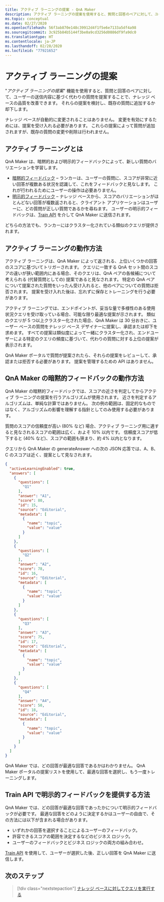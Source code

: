 ```yaml
---
title: アクティブ ラーニングの提案 - QnA Maker
description: アクティブ ラーニングの提案を使用すると、質問と回答のペアに対して、ユーザーの送信内容に基づく代わりの質問を提案することで、ナレッジ ベースの品質を改善できます。
ms.topic: conceptual
ms.date: 02/27/2020
ms.openlocfilehash: 56f3ab870e148c39912d4f1f5e6e7133a5df4a98
ms.sourcegitcommit: 3c925b84b5144f3be0a9cd3256d0886df9fa9dc0
ms.translationtype: HT
ms.contentlocale: ja-JP
ms.lasthandoff: 02/28/2020
ms.locfileid: "77921652"
---
```

# <a name="active-learning-suggestions"></a>アクティブ ラーニングの提案

"_アクティブ ラーニングの提案_" 機能を使用すると、質問と回答のペアに対して、ユーザーの送信内容に基づく代わりの質問を提案することで、ナレッジ ベースの品質を改善できます。 それらの提案を検討し、既存の質問に追加するか却下します。

ナレッジ ベースが自動的に変更されることはありません。 変更を有効にするためには、提案を受け入れる必要があります。 これらの提案によって質問が追加されますが、既存の質問の変更や削除は行われません。

## <a name="what-is-active-learning"></a>アクティブ ラーニングとは

QnA Maker は、暗黙的および明示的フィードバックによって、新しい質問のバリエーションを学習します。

* [暗黙的フィードバック](#how-qna-makers-implicit-feedback-works) – ランカーは、ユーザーの質問に、スコアが非常に近い回答が複数ある状況を認識して、これをフィードバックと見なします。 これが行われるためにユーザーの操作は必要ありません。
* [明示的フィードバック](#how-you-give-explicit-feedback-with-the-train-api) – ナレッジ ベースから、スコアのバリエーションがほとんどない回答が複数返されると、クライアント アプリケーションはユーザーに、どの質問が正しい質問であるかを尋ねます。 ユーザーの明示的フィードバックは、[Train API](../How-to/improve-knowledge-base.md#train-api) を介して QnA Maker に送信されます。

どちらの方法でも、ランカーにはクラスター化されている類似のクエリが提供されます。

## <a name="how-active-learning-works"></a>アクティブ ラーニングの動作方法

アクティブ ラーニングは、QnA Maker によって返される、上位いくつかの回答のスコアに基づいてトリガーされます。 クエリに一致する QnA セット間のスコアの違いが狭い範囲内にある場合、そのクエリは、QnA ペアの各候補について考えられる (代替質問としての) 提案であると見なされます。 特定の QnA ペアについて提案された質問をいったん受け入れると、他のペアについての質問は拒否されます。 提案を受け入れた後は、忘れずに保存とトレーニングを行う必要があります。

アクティブ ラーニングでは、エンドポイントが、妥当な量で多様性のある使用状況クエリを受け取っている場合、可能な限り最適な提案が示されます。 類似のクエリが 5 つ以上クラスター化された場合、QnA Maker は 30 分おきに、ユーザー ベースの質問をナレッジ ベース デザイナーに提案し、承認または却下を求めます。 すべての提案は類似度によって一緒にクラスター化され、エンドユーザーによる特定のクエリの頻度に基づいて、代わりの質問に対する上位の提案が表示されます。

QnA Maker ポータルで質問が提案されたら、それらの提案をレビューして、承認または拒否する必要があります。 提案を管理するための API はありません。

## <a name="how-qna-makers-implicit-feedback-works"></a>QnA Maker の暗黙的フィードバックの動作方法

QnA Maker の暗黙的フィードバックでは、スコアの近さを判定してからアクティブ ラーニングの提案を行うアルゴリズムが使用されます。 近さを判定するアルゴリズムは、単純な計算ではありません。 次の例の範囲は、固定的なものではなく、アルゴリズムの影響を理解する指針としてのみ使用する必要があります。

質問のスコアの信頼度が高い (80% など) 場合、アクティブ ラーニング用に適すると見なされるスコアの範囲は広く、およそ 10% 以内です。 信頼度スコアが低下すると (40% など)、スコアの範囲も狭まり、約 4% 以内となります。

クエリから QnA Maker の generateAnswer への次の JSON 応答では、A、B、C のスコアは近く、提案として見なされます。

```json
{
  "activeLearningEnabled": true,
  "answers": [
    {
      "questions": [
        "Q1"
      ],
      "answer": "A1",
      "score": 80,
      "id": 15,
      "source": "Editorial",
      "metadata": [
        {
          "name": "topic",
          "value": "value"
        }
      ]
    },
    {
      "questions": [
        "Q2"
      ],
      "answer": "A2",
      "score": 78,
      "id": 16,
      "source": "Editorial",
      "metadata": [
        {
          "name": "topic",
          "value": "value"
        }
      ]
    },
    {
      "questions": [
        "Q3"
      ],
      "answer": "A3",
      "score": 75,
      "id": 17,
      "source": "Editorial",
      "metadata": [
        {
          "name": "topic",
          "value": "value"
        }
      ]
    },
    {
      "questions": [
        "Q4"
      ],
      "answer": "A4",
      "score": 50,
      "id": 18,
      "source": "Editorial",
      "metadata": [
        {
          "name": "topic",
          "value": "value"
        }
      ]
    }
  ]
}
```

QnA Maker では、どの回答が最適な回答であるかはわかりません。 QnA Maker ポータルの提案リストを使用して、最適な回答を選択し、もう一度トレーニングします。


## <a name="how-you-give-explicit-feedback-with-the-train-api"></a>Train API で明示的フィードバックを提供する方法

QnA Maker では、どの回答が最適な回答であったかについて明示的フィードバックが必要です。 最適な回答をどのように決定するかはユーザーの自由で、その方法には以下が含まれる場合があります。

* いずれかの回答を選択することによるユーザーのフィードバック。
* 許容できるスコアの範囲を決定するなどのビジネス ロジック。
* ユーザーのフィードバックとビジネス ロジックの両方の組み合わせ。

[Train API](https://docs.microsoft.com/rest/api/cognitiveservices/qnamakerruntime/runtime/train) を使用して、ユーザーが選択した後、正しい回答を QnA Maker に送信します。

## <a name="next-step"></a>次のステップ

> [!div class="nextstepaction"]
> [ナレッジ ベースに対してクエリを実行する](query-knowledge-base.md)
